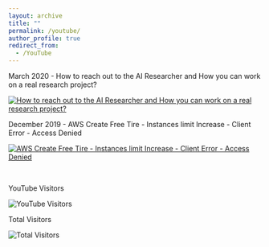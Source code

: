 ```yaml
---
layout: archive
title: ""
permalink: /youtube/
author_profile: true
redirect_from:
  - /YouTube
---
```


March 2020 - How to reach out to the AI Researcher and How you can work on a real research project?

[![How to reach out to the AI Researcher and How you can work on a real research project?](https://img.youtube.com/vi/TfqwtBQlrJ4/mqdefault.jpg)](https://www.youtube.com/watch?v=TfqwtBQlrJ4&t=1s "How to reach out to the AI Researcher and How you can work on a real research project?")


December 2019 - AWS Create Free Tire - Instances limit Increase - Client Error - Access Denied

[![AWS Create Free Tire - Instances limit Increase - Client Error - Access Denied](https://img.youtube.com/vi/dtTgCvGGEd0/mqdefault.jpg)](https://www.youtube.com/watch?v=dtTgCvGGEd0&t=12s "AWS Create Free Tire - Instances limit Increase - Client Error - Access Denied")

<br>

YouTube Visitors

![YouTube Visitors](https://visitor-badge.laobi.icu/badge?page_id=ahkhalwai.ahkhalwai.github.io/youtube/)

Total Visitors

![Total Visitors](https://visitor-badge.laobi.icu/badge?page_id=ahkhalwai.ahkhalwai.github.io/)

<br>

